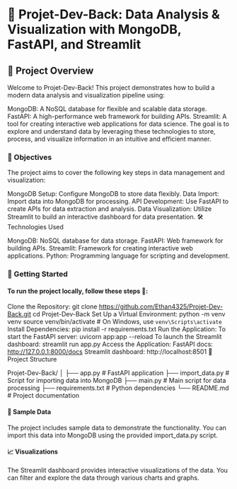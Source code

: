 # 🧪 Projet-Dev-Back: Data Analysis & Visualization with MongoDB, FastAPI, and Streamlit

## 📘 Project Overview

Welcome to Projet-Dev-Back! This project demonstrates how to build a modern data analysis and visualization pipeline using:

MongoDB: A NoSQL database for flexible and scalable data storage.
FastAPI: A high-performance web framework for building APIs.
Streamlit: A tool for creating interactive web applications for data science.
The goal is to explore and understand data by leveraging these technologies to store, process, and visualize information in an intuitive and efficient manner.

### 🎯 Objectives

The project aims to cover the following key steps in data management and visualization:

MongoDB Setup: Configure MongoDB to store data flexibly.
Data Import: Import data into MongoDB for processing.
API Development: Use FastAPI to create APIs for data extraction and analysis.
Data Visualization: Utilize Streamlit to build an interactive dashboard for data presentation.
🛠️ Technologies Used

MongoDB: NoSQL database for data storage.
FastAPI: Web framework for building APIs.
Streamlit: Framework for creating interactive web applications.
Python: Programming language for scripting and development.
### 🚀 Getting Started

#### To run the project locally, follow these steps 📝:

Clone the Repository:
git clone https://github.com/Ethan4325/Projet-Dev-Back.git
cd Projet-Dev-Back
Set Up a Virtual Environment:
python -m venv venv
source venv/bin/activate  # On Windows, use `venv\Scripts\activate`
Install Dependencies:
pip install -r requirements.txt
Run the Application:
To start the FastAPI server:
uvicorn app:app --reload
To launch the Streamlit dashboard:
streamlit run app.py
Access the Application:
FastAPI docs: http://127.0.0.1:8000/docs
Streamlit dashboard: http://localhost:8501
📂 Project Structure

Projet-Dev-Back/
│
├── app.py              # FastAPI application
├── import_data.py      # Script for importing data into MongoDB
├── main.py             # Main script for data processing
├── requirements.txt    # Python dependencies
└── README.md           # Project documentation
#### 🧪 Sample Data

The project includes sample data to demonstrate the functionality. You can import this data into MongoDB using the provided import_data.py script.

#### 📈 Visualizations

The Streamlit dashboard provides interactive visualizations of the data. You can filter and explore the data through various charts and graphs.
